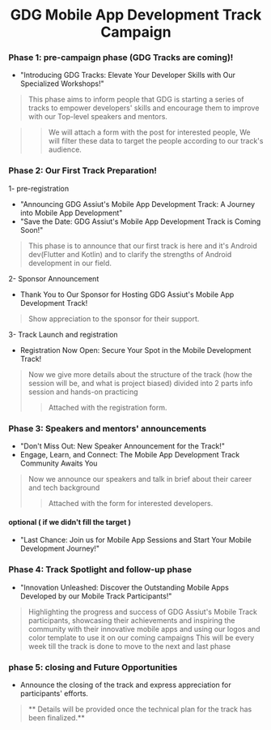 
# <div align="center"> GDG Mobile App Development Track Campaign </div>
                             
### Phase 1: pre-campaign phase (GDG Tracks are coming)!
- "Introducing GDG Tracks: Elevate Your Developer Skills with Our Specialized Workshops!"

>  This phase aims to inform people that GDG is starting a series of tracks to empower developers' skills and encourage them to improve with our Top-level speakers and mentors.

>> We will attach a form with the post for interested people, We will filter these data to target the people according to our track's audience. 
### Phase 2: Our First Track Preparation!
1- pre-registration
- "Announcing GDG Assiut's Mobile App Development Track: A Journey into Mobile App Development"
- "Save the Date: GDG Assiut's Mobile App Development Track is Coming Soon!"

> This phase is to announce that our first track is here and it's Android dev(Flutter and Kotlin) and to clarify the strengths of Android development in our field. 

2- Sponsor Announcement
- Thank You to Our Sponsor for Hosting GDG Assiut's Mobile App Development Track!
 > Show appreciation to the sponsor for their support.

3- Track Launch and registration

- Registration Now Open: Secure Your Spot in the Mobile Development Track!

> Now we give more details about the structure of the track (how the session will be, and what is project biased) divided into 2 parts info session and hands-on practicing
>> Attached with the registration form.

### Phase 3: Speakers and mentors' announcements 
- "Don't Miss Out: New Speaker Announcement for the Track!"
- Engage, Learn, and Connect: The Mobile App Development Track Community Awaits You 

> Now we announce our speakers and talk in brief about their career and tech background 
>> Attached with the form for interested developers.

#### optional ( if we didn't fill the target ) 
- "Last Chance: Join us for Mobile App Sessions and Start Your Mobile Development Journey!"
 
### Phase 4: Track Spotlight and follow-up phase 
- "Innovation Unleashed: Discover the Outstanding Mobile Apps Developed by our Mobile Track Participants!"
> Highlighting the progress and success of GDG Assiut's Mobile Track participants, showcasing their achievements and inspiring the community with their innovative mobile apps and using our logos and color template to use it on our coming campaigns
> This will be every week till the track is done to move to the next and last phase

### phase 5: closing and Future Opportunities
- Announce the closing of the track and express appreciation for participants' efforts. 
> ** Details will be provided once the technical plan for the track has been finalized.**
 
